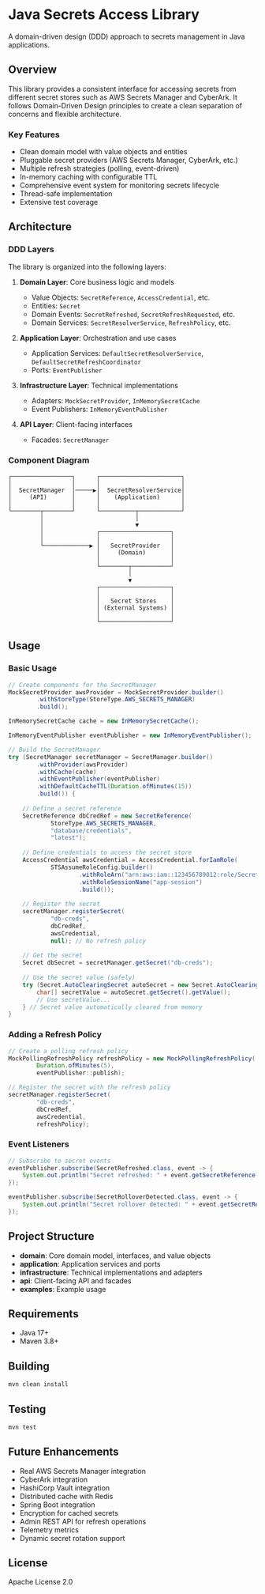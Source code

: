 # Java Secrets Access Library

A domain-driven design (DDD) approach to secrets management in Java applications.

## Overview

This library provides a consistent interface for accessing secrets from different secret stores such as AWS Secrets Manager and CyberArk. It follows Domain-Driven Design principles to create a clean separation of concerns and flexible architecture.

### Key Features

- Clean domain model with value objects and entities
- Pluggable secret providers (AWS Secrets Manager, CyberArk, etc.)
- Multiple refresh strategies (polling, event-driven)
- In-memory caching with configurable TTL
- Comprehensive event system for monitoring secrets lifecycle
- Thread-safe implementation
- Extensive test coverage

## Architecture

### DDD Layers

The library is organized into the following layers:

1. **Domain Layer**: Core business logic and models
   - Value Objects: `SecretReference`, `AccessCredential`, etc.
   - Entities: `Secret`
   - Domain Events: `SecretRefreshed`, `SecretRefreshRequested`, etc.
   - Domain Services: `SecretResolverService`, `RefreshPolicy`, etc.

2. **Application Layer**: Orchestration and use cases
   - Application Services: `DefaultSecretResolverService`, `DefaultSecretRefreshCoordinator`
   - Ports: `EventPublisher`

3. **Infrastructure Layer**: Technical implementations
   - Adapters: `MockSecretProvider`, `InMemorySecretCache`
   - Event Publishers: `InMemoryEventPublisher`

4. **API Layer**: Client-facing interfaces
   - Facades: `SecretManager`

### Component Diagram

```
┌─────────────────┐      ┌───────────────────────┐
│                 │      │                       │
│  SecretManager  │─────▶│  SecretResolverService│
│     (API)       │      │    (Application)      │
│                 │      │                       │
└────────┬────────┘      └──────────┬────────────┘
         │                          │
         │                          ▼
         │               ┌────────────────────┐
         │               │                    │
         └─────────────▶ │   SecretProvider   │
                         │     (Domain)       │
                         │                    │
                         └────────┬───────────┘
                                  │
                                  ▼
                         ┌────────────────────┐
                         │                    │
                         │   Secret Stores    │
                         │ (External Systems) │
                         │                    │
                         └────────────────────┘
```

## Usage

### Basic Usage

```java
// Create components for the SecretManager
MockSecretProvider awsProvider = MockSecretProvider.builder()
        .withStoreType(StoreType.AWS_SECRETS_MANAGER)
        .build();

InMemorySecretCache cache = new InMemorySecretCache();

InMemoryEventPublisher eventPublisher = new InMemoryEventPublisher();

// Build the SecretManager
try (SecretManager secretManager = SecretManager.builder()
        .withProvider(awsProvider)
        .withCache(cache)
        .withEventPublisher(eventPublisher)
        .withDefaultCacheTTL(Duration.ofMinutes(15))
        .build()) {
    
    // Define a secret reference
    SecretReference dbCredRef = new SecretReference(
            StoreType.AWS_SECRETS_MANAGER,
            "database/credentials",
            "latest");
    
    // Define credentials to access the secret store
    AccessCredential awsCredential = AccessCredential.forIamRole(
            STSAssumeRoleConfig.builder()
                    .withRoleArn("arn:aws:iam::123456789012:role/SecretsAccessRole")
                    .withRoleSessionName("app-session")
                    .build());
    
    // Register the secret
    secretManager.registerSecret(
            "db-creds",
            dbCredRef,
            awsCredential,
            null); // No refresh policy
    
    // Get the secret
    Secret dbSecret = secretManager.getSecret("db-creds");
    
    // Use the secret value (safely)
    try (Secret.AutoClearingSecret autoSecret = new Secret.AutoClearingSecret(dbSecret)) {
        char[] secretValue = autoSecret.getSecret().getValue();
        // Use secretValue...
    } // Secret value automatically cleared from memory
}
```

### Adding a Refresh Policy

```java
// Create a polling refresh policy
MockPollingRefreshPolicy refreshPolicy = new MockPollingRefreshPolicy(
        Duration.ofMinutes(5),
        eventPublisher::publish);

// Register the secret with the refresh policy
secretManager.registerSecret(
        "db-creds",
        dbCredRef,
        awsCredential,
        refreshPolicy);
```

### Event Listeners

```java
// Subscribe to secret events
eventPublisher.subscribe(SecretRefreshed.class, event -> {
    System.out.println("Secret refreshed: " + event.getSecretReference().getName());
});

eventPublisher.subscribe(SecretRolloverDetected.class, event -> {
    System.out.println("Secret rollover detected: " + event.getSecretReference().getName());
});
```

## Project Structure

- **domain**: Core domain model, interfaces, and value objects
- **application**: Application services and ports
- **infrastructure**: Technical implementations and adapters
- **api**: Client-facing API and facades
- **examples**: Example usage

## Requirements

- Java 17+
- Maven 3.8+

## Building

```bash
mvn clean install
```

## Testing

```bash
mvn test
```

## Future Enhancements

- Real AWS Secrets Manager integration
- CyberArk integration
- HashiCorp Vault integration
- Distributed cache with Redis
- Spring Boot integration
- Encryption for cached secrets
- Admin REST API for refresh operations
- Telemetry metrics
- Dynamic secret rotation support

## License

Apache License 2.0
